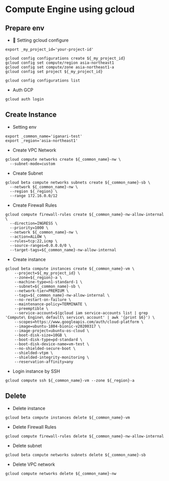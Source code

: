 # Compute Engine using gcloud

## Prepare env

+ :whale: Setting gcloud configure

```
export _my_project_id='your-project-id'
```
```
gcloud config configurations create ${_my_project_id}
gcloud config set compute/region asia-northeast1
gcloud config set compute/zone asia-northeast1-a
gcloud config set project ${_my_project_id}
```
```
gcloud config configurations list
```

+ Auth GCP

```
gcloud auth login
```

## Create Instance

+ Setting env

```
export _common_name='iganari-test'
export _region='asia-northeast1'
```

+ Create VPC Network

```
gcloud compute networks create ${_common_name}-nw \
  --subnet-mode=custom
```

+ Create Subnet

```
gcloud beta compute networks subnets create ${_common_name}-sb \
  --network ${_common_name}-nw \
  --region ${_region} \
  --range 172.16.0.0/12
```

+ Create Firewall Rules

```
gcloud compute firewall-rules create ${_common_name}-nw-allow-internal \
  --direction=INGRESS \
  --priority=1000 \
  --network ${_common_name}-nw \
  --action=ALLOW \
  --rules=tcp:22,icmp \
  --source-ranges=0.0.0.0/0 \
  --target-tags=${_common_name}-nw-allow-internal
```

+ Create instance

```
gcloud beta compute instances create ${_common_name}-vm \
    --project=${_my_project_id} \
    --zone=${_region}-a \
    --machine-type=n1-standard-1 \
    --subnet=${_common_name}-sb \
    --network-tier=PREMIUM \
    --tags=${_common_name}-nw-allow-internal \
    --no-restart-on-failure \
    --maintenance-policy=TERMINATE \
    --preemptible \
    --service-account=$(gcloud iam service-accounts list | grep 'Compute\ Engine\ default\ service\ account' | awk '{print $6}') \
    --scopes=https://www.googleapis.com/auth/cloud-platform \
    --image=ubuntu-1804-bionic-v20200317 \
    --image-project=ubuntu-os-cloud \
    --boot-disk-size=10GB \
    --boot-disk-type=pd-standard \
    --boot-disk-device-name=vm-test \
    --no-shielded-secure-boot \
    --shielded-vtpm \
    --shielded-integrity-monitoring \
    --reservation-affinity=any
```

+ Login instance by SSH

```
gcloud compute ssh ${_common_name}-vm --zone ${_region}-a
```


## Delete

+ Delete instance

```
gcloud beta compute instances delete ${_common_name}-vm
```

+ Delete Firewall Rules

```
gcloud compute firewall-rules delete ${_common_name}-nw-allow-internal
```

+ Delete subnet

```
gcloud beta compute networks subnets delete ${_common_name}-sb
```

+ Delete VPC network

```
gcloud compute networks delete ${_common_name}-nw
```
